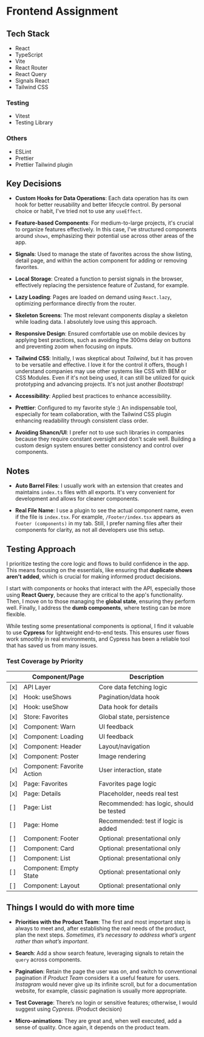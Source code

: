 # Frontend Assignment

## Tech Stack

- React
- TypeScript
- Vite
- React Router
- React Query
- Signals React
- Tailwind CSS

### Testing

- Vitest
- Testing Library

### Others

- ESLint
- Prettier
- Prettier Tailwind plugin

## Key Decisions

- **Custom Hooks for Data Operations**: Each data operation has its own hook for better reusability and better lifecycle control. By personal choice or habit, I've tried not to use any `useEffect`.

- **Feature-based Components**: For medium-to-large projects, it's crucial to organize features effectively. In this case, I've structured components around `shows`, emphasizing their potential use across other areas of the app.

- **Signals**: Used to manage the state of favorites across the show listing, detail page, and within the action component for adding or removing favorites.

- **Local Storage**: Created a function to persist signals in the browser, effectively replacing the persistence feature of Zustand, for example.

- **Lazy Loading**: Pages are loaded on demand using `React.lazy`, optimizing performance directly from the router.

- **Skeleton Screens**: The most relevant components display a skeleton while loading data. I absolutely love using this approach.

- **Responsive Design**: Ensured comfortable use on mobile devices by applying best practices, such as avoiding the 300ms delay on buttons and preventing zoom when focusing on inputs.

- **Tailwind CSS**: Initially, I was skeptical about _Tailwind_, but it has proven to be versatile and effective. I love it for the control it offers, though I understand companies may use other systems like CSS with BEM or CSS Modules. Even if it's not being used, it can still be utilized for quick prototyping and advancing projects. It's not just another _Bootstrap_!

- **Accessibility**: Applied best practices to enhance accessibility.

- **Prettier**: Configured to my favorite style :) An indispensable tool, especially for team collaboration, with the Tailwind CSS plugin enhancing readability through consistent class order.

- **Avoiding Shancn/UI**: I prefer not to use such libraries in companies because they require constant oversight and don't scale well. Building a custom design system ensures better consistency and control over components.

## Notes

- **Auto Barrel Files**: I usually work with an extension that creates and maintains `index.ts` files with all exports. It's very convenient for development and allows for cleaner components.

- **Real File Name**: I use a plugin to see the actual component name, even if the file is `index.tsx`. For example, `/Footer/index.tsx` appears as `Footer (components)` in my tab. Still, I prefer naming files after their components for clarity, as not all developers use this setup.

## Testing Approach

I prioritize testing the core logic and flows to build confidence in the app. This means focusing on the essentials, like ensuring that **duplicate shows aren't added**, which is crucial for making informed product decisions.

I start with components or hooks that interact with the API, especially those using **React Query**, because they are critical to the app's functionality. Then, I move on to those managing the **global state**, ensuring they perform well. Finally, I address the **dumb components**, where testing can be more flexible.

While testing some presentational components is optional, I find it valuable to use **Cypress** for lightweight end-to-end tests. This ensures user flows work smoothly in real environments, and Cypress has been a reliable tool that has saved us from many issues.

### Test Coverage by Priority

|     | Component/Page             | Description                              |
| --- | -------------------------- | ---------------------------------------- |
| [x] | API Layer                  | Core data fetching logic                 |
| [x] | Hook: useShows             | Pagination/data hook                     |
| [x] | Hook: useShow              | Data hook for details                    |
| [x] | Store: Favorites           | Global state, persistence                |
| [x] | Component: Warn            | UI feedback                              |
| [x] | Component: Loading         | UI feedback                              |
| [x] | Component: Header          | Layout/navigation                        |
| [x] | Component: Poster          | Image rendering                          |
| [x] | Component: Favorite Action | User interaction, state                  |
| [x] | Page: Favorites            | Favorites page logic                     |
| [x] | Page: Details              | Placeholder, needs real test             |
| [ ] | Page: List                 | Recommended: has logic, should be tested |
| [ ] | Page: Home                 | Recommended: test if logic is added      |
| [ ] | Component: Footer          | Optional: presentational only            |
| [ ] | Component: Card            | Optional: presentational only            |
| [ ] | Component: List            | Optional: presentational only            |
| [ ] | Component: Empty State     | Optional: presentational only            |
| [ ] | Component: Layout          | Optional: presentational only            |

## Things I would do with more time

- **Priorities with the Product Team**: The first and most important step is always to meet and, after establishing the real needs of the product, plan the next steps. _Sometimes, it’s necessary to address what’s urgent rather than what’s important_.

- **Search**: Add a show search feature, leveraging signals to retain the `query` across components.

- **Pagination**: Retain the page the user was on, and switch to conventional pagination if _Product Team_ considers it a useful feature for users. _Instagram_ would never give up its infinite scroll, but for a documentation website, for example, classic pagination is usually more appropriate.

- **Test Coverage**: There’s no login or sensitive features; otherwise, I would suggest using _Cypress_. (Product decision)

- **Micro-animations**: They are great and, when well executed, add a sense of quality. Once again, it depends on the product team.
